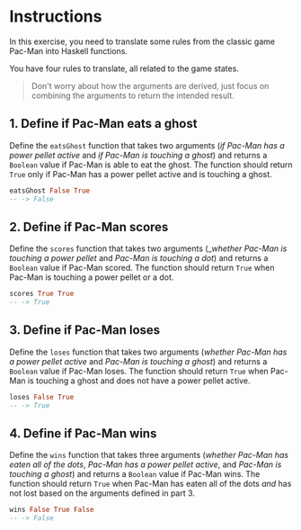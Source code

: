 # Instructions

In this exercise, you need to translate some rules from the classic game Pac-Man into Haskell functions.

You have four rules to translate, all related to the game states.

> Don't worry about how the arguments are derived, just focus on combining the arguments to return the intended result.

## 1. Define if Pac-Man eats a ghost

Define the `eatsGhost` function that takes two arguments (_if Pac-Man has a power pellet active_ and _if Pac-Man is touching a ghost_) and returns a `Boolean` value if Pac-Man is able to eat the ghost. The function should return `True` only if Pac-Man has a power pellet active and is touching a ghost.

```Haskell
eatsGhost False True   
-- -> False
```

## 2. Define if Pac-Man scores

Define the `scores` function that takes two arguments (__whether Pac-Man is touching a power pellet_ and _Pac-Man is touching a dot_) and returns a `Boolean` value if Pac-Man scored. The function should return `True` when Pac-Man is touching a power pellet or a dot.

```Haskell
scores True True
-- -> True
```

## 3. Define if Pac-Man loses

Define the `loses` function that takes two arguments (_whether Pac-Man has a power pellet active_ and _Pac-Man is touching a ghost_) and returns a `Boolean` value if Pac-Man loses. The function should return `True` when Pac-Man is touching a ghost and does not have a power pellet active.

```Haskell
loses False True
-- -> True
```

## 4. Define if Pac-Man wins

Define the `wins` function that takes three arguments (_whether Pac-Man has eaten all of the dots_, _Pac-Man has a power pellet active_, and _Pac-Man is touching a ghost_) and returns a `Boolean` value if Pac-Man wins. The function should return `True` when Pac-Man has eaten all of the dots _and_ has not lost based on the arguments defined in part 3.

```Haskell
wins False True False
-- -> False
```

